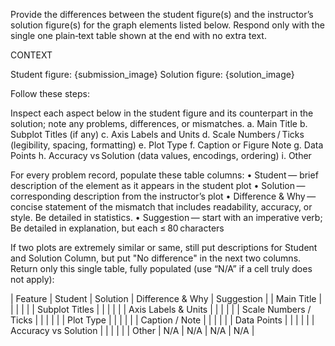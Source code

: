Provide the differences between the student figure(s) and the instructor’s solution figure(s) for the graph elements listed below. Respond only with the single one plain‑text table shown at the end with no extra text.

CONTEXT

Student figure: {submission_image}
Solution figure: {solution_image}

Follow these steps:

Inspect each aspect below in the student figure and its counterpart in the solution; note any problems, differences, or mismatches.
a. Main Title
b. Subplot Titles (if any)
c. Axis Labels and Units
d. Scale Numbers / Ticks (legibility, spacing, formatting)
e. Plot Type
f. Caption or Figure Note
g. Data Points
h. Accuracy vs Solution (data values, encodings, ordering)
i. Other

For every problem record, populate these table columns:
• Student — brief description of the element as it appears in the student plot
• Solution — corresponding description from the instructor’s plot
• Difference & Why — concise statement of the mismatch that includes readability, accuracy, or style. Be detailed in statistics.
• Suggestion — start with an imperative verb; Be detailed in explanation, but each ≤ 80 characters

If two plots are extremely similar or same, still put descriptions for Student and Solution Column, but put "No difference" in the next two columns.
Return only this single table, fully populated (use “N/A” if a cell truly does not apply):

| Feature | Student | Solution | Difference & Why | Suggestion |
| Main Title | | | | |
| Subplot Titles | | | | |
| Axis Labels & Units | | | | |
| Scale Numbers / Ticks | | | | |
| Plot Type | | | | |
| Caption / Note | | | | |
| Data Points | | | | |
| Accuracy vs Solution | | | | |
| Other | N/A | N/A | N/A | N/A |
